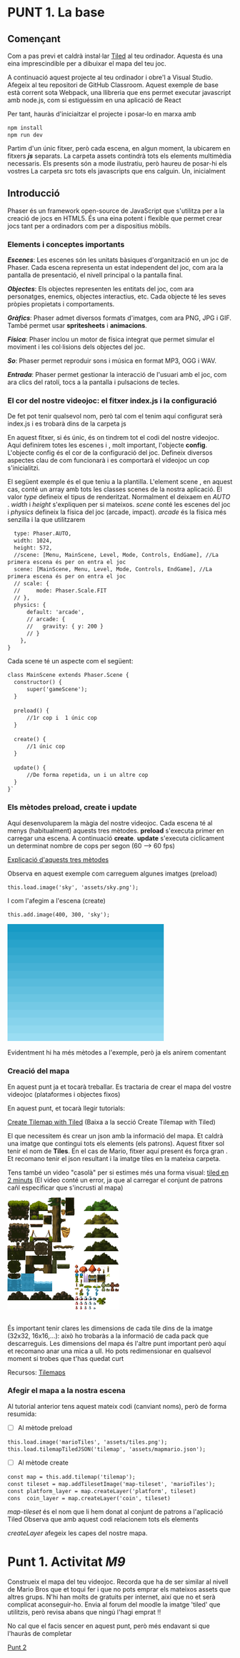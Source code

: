 # PUNT 1. La base

## Començant 

Com a pas previ et caldrà instal·lar [Tiled](https://www.mapeditor.org/) al teu ordinador. Aquesta és una eina imprescindible per a dibuixar el mapa del teu joc.

A continuació aquest projecte al teu ordinador i obre'l a Visual Studio. Afegeix al teu repositori de GitHub Classroom. Aquest exemple de base està corrent sota Webpack, una llibreria que ens permet executar javascript amb node.js, com si estiguéssim  en una aplicació
de React 

Per tant, hauràs d'iniciaitzar el projecte i posar-lo en marxa amb

```
npm install 
npm run dev
```

Partim d'un únic fitxer, però cada escena, en algun moment, la ubicarem en fitxers ***js*** separats.
La carpeta assets contindrà tots els elements multimèdia necessaris. Els presents són a mode ilustratiu, però haureu de posar-hi els vostres
La carpeta src tots els javascripts que ens calguin. Un, inicialment


## Introducció

Phaser és un framework open-source de JavaScript que s'utilitza per a la creació de jocs en HTML5. És una eina potent i flexible que permet crear jocs tant per a ordinadors com per a dispositius mòbils.

### Elements i conceptes importants

***Escenes***: Les escenes són les unitats bàsiques d'organització en un joc de Phaser. Cada escena representa un estat independent del joc, com ara la pantalla de presentació, el nivell principal o la pantalla final.

***Objectes***: Els objectes representen les entitats del joc, com ara personatges, enemics, objectes interactius, etc. Cada objecte té les seves pròpies propietats i comportaments.

***Gràfics***: Phaser admet diversos formats d'imatges, com ara PNG, JPG i GIF. També permet usar **spritesheets** i **animacions**.

***Física***: Phaser inclou un motor de física integrat que permet simular el moviment i les col·lisions dels objectes del joc.

***So***: Phaser permet reproduir sons i música en format MP3, OGG i WAV.

***Entrada***: Phaser permet gestionar la interacció de l'usuari amb el joc, com ara clics del ratolí, tocs a la pantalla i pulsacions de tecles.

### El cor del nostre videojoc: el fitxer index.js i la configuració

De fet pot tenir qualsevol nom, però tal com el tenim aquí configurat serà index.js i es trobarà dins de la carpeta js

En aquest fitxer, si és únic, és on tindrem tot el codi del nostre videojoc. Aquí definirem totes les escenes i , molt important, l'objecte **config**.  L'objecte config és el cor de la configuració del joc. Defineix diversos aspectes clau de com funcionarà i es comportarà el  videojoc un cop s'inicialitzi.

El següent exemple és el que teniu a la plantilla. L'element scene , en aquest cas, conté un array amb tots les classes scenes de la nostra aplicació. El valor *type* defineix el tipus de renderitzat. Normalment el deixaem en *AUTO* . *width* i *height* s'expliquen per si mateixos. *scene* conté les escenes del joc i *physics* defineix la física del joc (arcade, impact). *arcade* és la física més senzilla i la que utilitzarem


```const config = {
  type: Phaser.AUTO,
  width: 1024,
  height: 572,
  //scene: [Menu, MainScene, Level, Mode, Controls, EndGame], //La primera escena és per on entra el joc
  scene: [MainScene, Menu, Level, Mode, Controls, EndGame], //La primera escena és per on entra el joc
  // scale: {
  //     mode: Phaser.Scale.FIT
  // },
  physics: {
      default: 'arcade',
      // arcade: {
      //   gravity: { y: 200 }
      // }
    },
}
```

Cada scene té un aspecte com el següent:

```
class MainScene extends Phaser.Scene {
  constructor() {
      super('gameScene');
  }

  preload() {
      //1r cop i  1 únic cop
  }

  create() {
      //1 únic cop
  }

  update() {
      //De forma repetida, un i un altre cop
  }
}`
```

### Els mètodes preload, create i update

Aquí desenvoluparem la màgia del nostre videojoc. Cada escena té al menys (habitualment) aquests tres mètodes. **preload** s'executa primer en carregar una escena. A continuació **create**. **update** s'executa ciclicament un determinat nombre de cops per segon (60 --> 60 fps)

[Explicació d'aquests tres mètodes](https://g.co/gemini/share/9cd3e30447c3)

Observa en aquest exemple com carreguem algunes imatges (preload)  

```
this.load.image('sky', 'assets/sky.png');
```

I com l'afegim a l'escena (create)

```
this.add.image(400, 300, 'sky');
```

<img src="assets/sky.png" alt="Fons del joc" width="350" /><br/>

Evidentment hi ha més mètodes a l'exemple, però ja els anirem comentant


### Creació del mapa

En aquest punt ja et tocarà treballar. Es tractaria de crear el mapa del vostre videojoc (plataformes i objectes fixos)

En aquest punt, et tocarà llegir tutorials: 

[Create Tilemap with Tiled](https://medium.com/swlh/grid-based-movement-in-a-top-down-2d-rpg-with-phaser-3-e3a3486eb2fd)
(Baixa a la secció Create Tilemap with Tiled)

El que necessitem és crear un json amb la informació del mapa. Et caldrà una imatge que contingui tots els elements (els patrons). Aquest fitxer sol tenir el nom de **Tiles**. En el cas de Mario, fitxer aquí present és força gran . Et recomano tenir el json resultant i la imatge tiles en la mateixa carpeta.

Tens també un video "casolà" per si estimes més una forma visual: [tiled en 2 minuts](https://www.youtube.com/watch?v=xJ4smDPvkIU)
(El video conté un error, ja que al carregar el conjunt de patrons cañl especificar que s'incrusti al mapa)

<img src="assets/maps/tiles.png" alt="Tiles del joc" width="250" /><br/><br/>

És important tenir clares les dimensions de cada tile dins de la imatge (32x32, 16x16,...): això ho trobaràs a la informació de cada pack que descarreguis. Les dimensions del mapa és l'altre punt important però aquí et recomano anar una mica a ull. Ho pots redimensionar en qualsevol moment si trobes que t'has quedat curt

Recursos:  [Tilemaps](https://itch.io/game-assets/free/tag-tilemap)

### Afegir el mapa a la nostra escena

Al tutorial anterior tens aquest mateix codi (canviant noms), però de forma resumida:

- [ ] Al mètode preload

```
this.load.image('marioTiles', 'assets/tiles.png');
this.load.tilemapTiledJSON('tilemap', 'assets/mapmario.json');
```

- [ ] Al mètode create

```
const map = this.add.tilemap('tilemap');
const tileset = map.addTilesetImage('map-tileset', 'marioTiles');
const platform_layer = map.createLayer('platform', tileset)
cons  coin_layer = map.createLayer('coin', tileset)
```
*map-tileset* és el nom que li hem donat al conjunt de patrons a l'aplicació Tiled 
Observa que amb aquest codi relacionem tots els elements

*createLayer* afegeix les capes del nostre mapa. 

# Punt 1. Activitat  ***M9***

Construeix el mapa del teu videojoc. Recorda que ha de ser similar al nivell de Mario Bros que et toqui fer i que no pots emprar els mateixos assets que altres grups. N'hi han molts de gratuits per internet, així que no et serà complicat aconseguir-ho. Envia al forum del moodle la imatge 'tiled' que utilitzis, però   revisa abans que ningú l'hagi emprat !!

No cal que el facis sencer en aquest punt, però més endavant si que l'hauràs de completar


[Punt 2](PUNT2.md)


